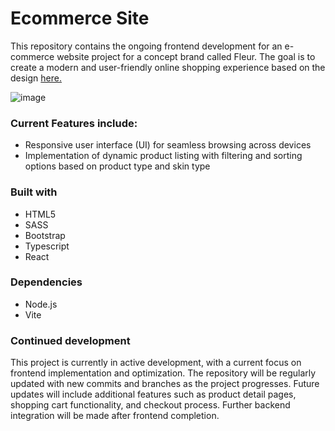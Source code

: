 # Ecommerce Site

This repository contains the ongoing frontend development for an e-commerce website project for a concept brand called Fleur. The goal is to create a modern and user-friendly online shopping experience based on the design [here.](https://www.behance.net/gallery/171132089/Fleur-Skincare-Website)

![image](https://github.com/frez-fall/ecommerce_site/assets/115141272/65475ace-41f9-4913-b259-e6240021e192)

### Current Features include:

- Responsive user interface (UI) for seamless browsing across devices
- Implementation of dynamic product listing with filtering and sorting options based on product type and skin type

### Built with

- HTML5
- SASS
- Bootstrap
- Typescript
- React

### Dependencies

- Node.js
- Vite

### Continued development

This project is currently in active development, with a current focus on frontend implementation and optimization. The repository will be regularly updated with new commits and branches as the project progresses. Future updates will include additional features such as product detail pages, shopping cart functionality, and checkout process. Further backend integration will be made after frontend completion.
